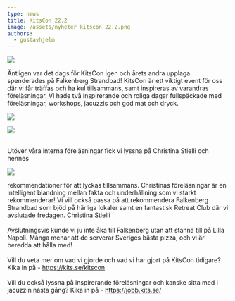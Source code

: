 ```yaml
---
type: news
title: KitsCon 22.2
image: /assets/nyheter_kitscon_22.2.png
authors:
  - gustavhjelm
---
```

![](assets/nyheter_kitscon4.jpg)

Äntligen var det dags för KitsCon igen och årets andra upplaga spenderades på Falkenberg Strandbad! KitsCon är ett viktigt event för oss där vi får träffas och ha kul tillsammans, samt inspireras av varandras föreläsningar. Vi hade två inspirerande och roliga dagar fullspäckade med föreläsningar, workshops, jacuzzis och god mat och dryck.

![](assets/nyheter_kitscon2.jpg)

![](assets/nyheter_kitscon3.jpg)

\
Utöver våra interna föreläsningar fick vi lyssna på [](https://www.linkedin.com/in/ACoAAAPy8nsBZAdAjM260us1vqv5gPik7uWN_2k)Christina Stielli och hennes 

![](assets/nyheter_kitscon1.jpeg)

rekommendationer för att lyckas tillsammans. Christinas föreläsningar är en intelligent blandning mellan fakta och underhållning som vi starkt rekommenderar! Vi vill också passa på att rekommendera [](https://www.linkedin.com/company/falkenberg-strandbad/)Falkenberg Strandbad som bjöd på härliga lokaler samt en fantastisk Retreat Club där vi avslutade fredagen. Christina Stielli\
\
Avslutningsvis kunde vi ju inte åka till Falkenberg utan att stanna till på Lilla Napoli. Många menar att de serverar Sveriges bästa pizza, och vi är beredda att hålla med!\
\
Vill du veta mer om vad vi gjorde och vad vi har gjort på KitsCon tidigare? Kika in på - <https://kits.se/kitscon>\
\
Vill du också lyssna på inspirerande föreläsningar och kanske sitta med i jacuzzin nästa gång? Kika in på - <https://jobb.kits.se/>
